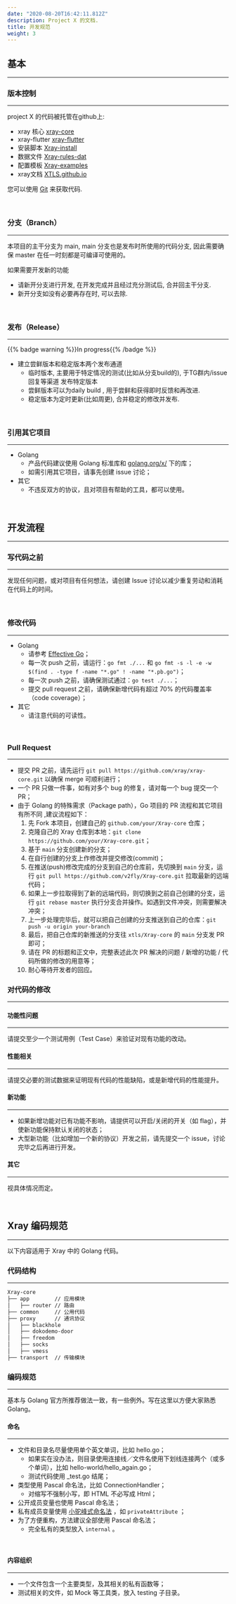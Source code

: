 ```yaml
---
date: "2020-08-20T16:42:11.812Z"
description: Project X 的文档.
title: 开发规范
weight: 3
---
```




## 基本
---
### 版本控制
---
project X 的代码被托管在github上: 
- xray 核心 [xray-core](https://github.com/XTLS/Xray-core)
- xray-flutter [xray-flutter](https://github.com/XTLS/Xray-flutter)
- 安装脚本 [Xray-install](https://github.com/XTLS/Xray-install)
- 数据文件 [Xray-rules-dat](https://github.com/XTLS/Xray-rules-dat)
- 配置模板 [Xray-examples](https://github.com/XTLS/Xray-examples)
- xray文档 [XTLS.github.io](https://github.com/XTLS/XTLS.github.io)

您可以使用 [Git](https://git-scm.com/) 来获取代码.

<br/>

### 分支（Branch）
---
本项目的主干分支为 main, main 分支也是发布时所使用的代码分支, 因此需要确保 master 在任一时刻都是可编译可使用的。

如果需要开发新的功能
- 请新开分支进行开发, 在开发完成并且经过充分测试后, 合并回主干分支.
- 新开分支如没有必要再存在时, 可以去除.

<br/>

### 发布（Release）
---
{{% badge warning %}}In progress{{% /badge %}}

- 建立尝鲜版本和稳定版本两个发布通道
  - 临时版本, 主要用于特定情况的测试(比如从分支build的), 于TG群内/issue回复等渠道 发布特定版本
  - 尝鲜版本可以为daily build , 用于尝鲜和获得即时反馈和再改进.
  - 稳定版本为定时更新(比如周更), 合并稳定的修改并发布.

<br/>

### 引用其它项目
---
* Golang
  * 产品代码建议使用 Golang 标准库和 [golang.org/x/](https://pkg.go.dev/search?q=golang.org%2Fx) 下的库；
  * 如需引用其它项目，请事先创建 issue 讨论；
* 其它
  * 不违反双方的协议，且对项目有帮助的工具，都可以使用。

<br/>

## 开发流程
---
### 写代码之前
---
发现任何问题，或对项目有任何想法，请创建 Issue 讨论以减少重复劳动和消耗在代码上的时间。

<br/>

### 修改代码
---
* Golang
  * 请参考 [Effective Go](https://golang.org/doc/effective_go.html)；
  * 每一次 push 之前，请运行：`go fmt ./...` 和 `go fmt -s -l -e -w $(find . -type f -name "*.go" ! -name "*.pb.go")`；
  * 每一次 push 之前，请确保测试通过：`go test ./...`；
  * 提交 pull request 之前，请确保新增代码有超过 70% 的代码覆盖率（code coverage）；
* 其它
  * 请注意代码的可读性。

<br/>

### Pull Request
---
* 提交 PR 之前，请先运行 `git pull https://github.com/xray/xray-core.git` 以确保 merge 可顺利进行；
* 一个 PR 只做一件事，如有对多个 bug 的修复，请对每一个 bug 提交一个 PR；
* 由于 Golang 的特殊需求（Package path），Go 项目的 PR 流程和其它项目有所不同 ,建议流程如下：
  1. 先 Fork 本项目，创建自己的 `github.com/your/Xray-core` 仓库；
  2. 克隆自己的 Xray 仓库到本地：`git clone https://github.com/your/Xray-core.git`；
  3. 基于 `main` 分支创建新的分支；
  4. 在自行创建的分支上作修改并提交修改(commit)；
  5. 在推送(push)修改完成的分支到自己的仓库前，先切换到 `main` 分支，运行 `git pull https://github.com/v2fly/Xray-core.git` 拉取最新的远端代码；
  6. 如果上一步拉取得到了新的远端代码，则切换到之前自己创建的分支，运行 `git rebase master` 执行分支合并操作。如遇到文件冲突，则需要解决冲突；
  7. 上一步处理完毕后，就可以把自己创建的分支推送到自己的仓库：`git push -u origin your-branch`
  8. 最后，把自己仓库的新推送的分支往 `xtls/Xray-core` 的 `main` 分支发 PR 即可；
  9. 请在 PR 的标题和正文中，完整表述此次 PR 解决的问题 / 新增的功能 / 代码所做的修改的用意等；
  10. 耐心等待开发者的回应。

### 对代码的修改
---
#### 功能性问题
---
请提交至少一个测试用例（Test Case）来验证对现有功能的改动。

#### 性能相关
---
请提交必要的测试数据来证明现有代码的性能缺陷，或是新增代码的性能提升。

#### 新功能
---
* 如果新增功能对已有功能不影响，请提供可以开启/关闭的开关（如 flag），并使新功能保持默认关闭的状态；
* 大型新功能（比如增加一个新的协议）开发之前，请先提交一个 issue，讨论完毕之后再进行开发。

#### 其它
---
视具体情况而定。

<br/>

## Xray 编码规范
---
以下内容适用于 Xray 中的 Golang 代码。

### 代码结构
---
```bash
Xray-core
├── app        // 应用模块
│   ├── router // 路由
├── common     // 公用代码
├── proxy      // 通讯协议
│   ├── blackhole
│   ├── dokodemo-door
│   ├── freedom
│   ├── socks
│   ├── vmess
├── transport  // 传输模块
```

### 编码规范
---
基本与 Golang 官方所推荐做法一致，有一些例外。写在这里以方便大家熟悉 Golang。

#### 命名
---
* 文件和目录名尽量使用单个英文单词，比如 hello.go；
  * 如果实在没办法，则目录使用连接线／文件名使用下划线连接两个（或多个单词），比如 hello-world/hello_again.go；
  * 测试代码使用 _test.go 结尾；
* 类型使用 Pascal 命名法，比如 ConnectionHandler；
  * 对缩写不强制小写，即 HTML 不必写成 Html；
* 公开成员变量也使用 Pascal 命名法；
* 私有成员变量使用 [小驼峰式命名法](https://zh.wikipedia.org/wiki/%E9%A7%9D%E5%B3%B0%E5%BC%8F%E5%A4%A7%E5%B0%8F%E5%AF%AB) ，如 `privateAttribute` ；
* 为了方便重构，方法建议全部使用 Pascal 命名法；
  * 完全私有的类型放入 `internal` 。

<br/>

#### 内容组织
---
* 一个文件包含一个主要类型，及其相关的私有函数等；
* 测试相关的文件，如 Mock 等工具类，放入 testing 子目录。
